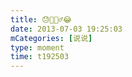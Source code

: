 ```yaml
---
title: 😓🏃🏻‍♂️😂
date: 2013-07-03 19:25:03
mCategories: [说说]
type: moment
time: t192503
---
```


<div id="pics-20130703192503"></div>

<script src="/lib/moment/pics.js"></script>
<script>
var data = [
    {"link": "2013-07-03_000000.jpeg", "type": "shuoshuo"}
];
picsRender(data, "pics-20130703192503");
</script>
